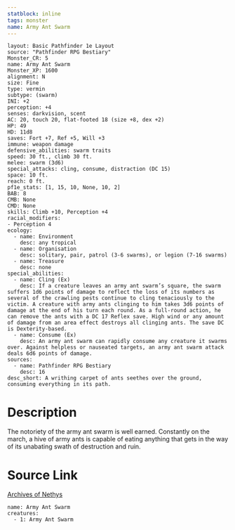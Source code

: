```yaml
---
statblock: inline
tags: monster
name: Army Ant Swarm
---
```

```statblock
layout: Basic Pathfinder 1e Layout
source: "Pathfinder RPG Bestiary"
Monster_CR: 5
name: Army Ant Swarm
Monster_XP: 1600
alignment: N
size: Fine
type: vermin
subtype: (swarm)
INI: +2
perception: +4
senses: darkvision, scent
AC: 20, touch 20, flat-footed 18 (size +8, dex +2)
HP: 49
HD: 11d8
saves: Fort +7, Ref +5, Will +3
immune: weapon damage
defensive_abilities: swarm traits
speed: 30 ft., climb 30 ft.
melee: swarm (3d6)
special_attacks: cling, consume, distraction (DC 15)
space: 10 ft.
reach: 0 ft.
pf1e_stats: [1, 15, 10, None, 10, 2]
BAB: 8
CMB: None
CMD: None
skills: Climb +10, Perception +4
racial_modifiers:
- Perception 4
ecology:
  - name: Environment
    desc: any tropical
  - name: Organisation
    desc: solitary, pair, patrol (3-6 swarms), or legion (7-16 swarms)
  - name: Treasure
    desc: none
special_abilities:
  - name: Cling (Ex)
    desc: If a creature leaves an army ant swarm’s square, the swarm suffers 1d6 points of damage to reflect the loss of its numbers as several of the crawling pests continue to cling tenaciously to the victim. A creature with army ants clinging to him takes 3d6 points of damage at the end of his turn each round. As a full-round action, he can remove the ants with a DC 17 Reflex save. High wind or any amount of damage from an area effect destroys all clinging ants. The save DC is Dexterity-based.
  - name: Consume (Ex)
    desc: An army ant swarm can rapidly consume any creature it swarms over. Against helpless or nauseated targets, an army ant swarm attack deals 6d6 points of damage.
sources:
  - name: Pathfinder RPG Bestiary
    desc: 16
desc_short: A writhing carpet of ants seethes over the ground, consuming everything in its path.
```
# Description
The notoriety of the army ant swarm is well earned. Constantly on the march, a hive of army ants is capable of eating anything that gets in the way of its unabating swath of destruction and ruin.
# Source Link
[Archives of Nethys](https://aonprd.com/MonsterDisplay.aspx?ItemName=Army%20Ant%20Swarm)
```encounter-table
name: Army Ant Swarm
creatures:
  - 1: Army Ant Swarm
```
